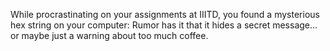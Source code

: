 While procrastinating on your assignments at IIITD, you found a mysterious hex string on your computer: Rumor has it that it hides a secret message… or maybe just a warning about too much coffee.
